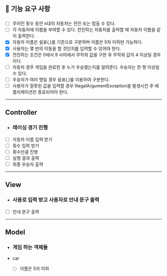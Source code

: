 ## 🚀 기능 요구 사항
###
- [ ] 주어진 횟수 동안 n대의 자동차는 전진 또는 멈출 수 있다. 
- [ ] 각 자동차에 이름을 부여할 수 있다. 전진하는 자동차를 출력할 때 자동차 이름을 같이 출력한다. 
- [x] 자동차 이름은 쉼표(,)를 기준으로 구분하며 이름은 5자 이하만 가능하다. 
- [x] 사용자는 몇 번의 이동을 할 것인지를 입력할 수 있어야 한다. 
- [x] 전진하는 조건은 0에서 9 사이에서 무작위 값을 구한 후 무작위 값이 4 이상일 경우이다. 
- [ ] 자동차 경주 게임을 완료한 후 누가 우승했는지를 알려준다. 우승자는 한 명 이상일 수 있다. 
- [ ] 우승자가 여러 명일 경우 쉼표(,)를 이용하여 구분한다. 
- [ ] 사용자가 잘못된 값을 입력할 경우 IllegalArgumentException을 발생시킨 후 애플리케이션은 종료되어야 한다.
---
## Controller
- ### 레이싱 경기 진행
- [ ] 자동차 이름 입력 받기
- [ ] 횟수 입력 받기
- [ ] 횟수만큼 진행
- [ ] 실행 결과 출력
- [ ] 최종 우승자 출력
---
## View
- ### 사용로 입력 받고 사용자로 안내 문구 출력
- [ ] 안내 문구 출력
---
## Model
- ### 게임 하는 객체들
- car
  - [ ] 이름은 5자 이하













